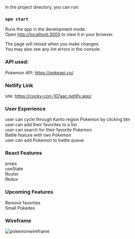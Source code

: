 

In the project directory, you can run:

### `npm start`

Runs the app in the development mode.\
Open [http://localhost:3000](http://localhost:3000) to view it in your browser.

The page will reload when you make changes.\
You may also see any lint errors in the console.
### API used:
Pokemon API: https://pokeapi.co/
### Netlify Link
site: https://cocky-cori-107aac.netlify.app/

### User Experience
user can cycle through Kanto region Pokemon by clicking btn<br/>
user can add their favorites to a list<br/>
user can search for their favorite Pokemon<br>
Battle feature with two Pokemon<br>
user can add Pokemon to battle queue

### React Features
 
 props<br/>
 useState<br/>
 Router<br/>
 Redux

 ### Upcoming Features


Remove favorites<br>
Small Pokedex<br>

### Wireframe

![pokemonwireframe](https://user-images.githubusercontent.com/94885352/156048344-dbf8e608-087d-4fb1-bbdb-d0f0d6cfef61.jpg)
